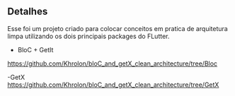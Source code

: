 ## Detalhes

Esse foi um projeto criado para colocar conceitos em pratica de arquitetura limpa utilizando os dois principais packages do FLutter.

- BloC + GetIt

https://github.com/Khrolon/bloC_and_getX_clean_architecture/tree/Bloc

-GetX
https://github.com/Khrolon/bloC_and_getX_clean_architecture/tree/GetX
